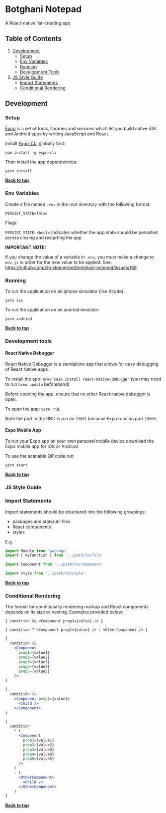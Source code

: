# Botghani Notepad

A React-native list-creating app.

## Table of Contents

1. [Development](#development)
   * [Setup](#setup)
   * [Env Variables](#env-variables)
   * [Running](#running)
   * [Development Tools](#development-tools)
1. [JS Style Guide](#js-style-guide)
   * [Import Statements](#import-statements)
   * [Conditional Rendering](#conditional-rendering)


## Development
### Setup

[Expo](https://github.com/expo/expo) is a set of tools, libraries and services which let you build native iOS and Android apps by writing JavaScript and React.

Install [Expo-CLI](https://github.com/expo/expo-cli) globally first: 

    npm install -g expo-cli    

Then install the app dependencies:
    
    yarn install

**[Back to top](#table-of-contents)**

### Env Variables

Create a file named `.env` in the root directory with the following format:

```
PERSIST_STATE=false
```

Flags:

`PERSIST_STATE`: `<bool>` Indicates whether the app state should be persisted across closing and restarting the app

**IMPORTANT NOTE:**

If you change the value of a variable in `.env`, you must make a change to `env.js` in order for the new value to be applied.
See: https://github.com/christopherbot/botghani-notepad/issues/168

### Running

To run the application on an iphone simulator (like Xcode):

    yarn ios
    
To run the application on an android emulator:

    yarn andriod    

**[Back to top](#table-of-contents)**

### Development tools

#### React Native Debugger
React Native Debugger is a standalone app that allows for easy debugging of React Native apps.

To install the app: `brew cask install react-native-debugger` (you may need to run `brew update` beforehand)

Before opening the app, ensure that no other React-native debugger is open.

To open the app: `yarn rnd`.

Note the port in the RND is run on `19001` because Expo runs on port `19000`.

#### Expo Mobile App

To run your Expo app on your own personal mobile device download the Expo mobile app for iOS or Andriod.

To see the scanable QR code run:

    yarn start 

**[Back to top](#table-of-contents)**

### JS Style Guide

### Import Statements

Import statements should be structured into the following groupings:
- packages and state/util files
- React components
- styles

E.g.
```javascript
import Module from 'package'
import { myFunction } from '../path/to/file'

import Component from '../path/to/component'

import style from '../path/to/style'
```

**[Back to top](#table-of-contents)**

### Conditional Rendering
The format for conditionally rendering markup and React components depends on its size or nesting. Examples provided below:

`{ condition && <Component prop1={value} /> }`

`{ condition ? <Component prop1={value} /> : <OtherComponent /> }`

```jsx
{
  condition &&
    <Component
      prop1={value1}
      prop2={value2}
      prop3={value3}
      prop4={value4}
      prop5={value5}
    />
}
```

```jsx
{
  condition &&
    <Component prop1={value}>
      <Child />
    </Component>
}
```

```jsx
{
  condition
    ? (
      <Component
        prop1={value1}
        prop2={value2}
        prop3={value3}
        prop4={value4}
        prop5={value5}
      />
    )
    : (
      <OtherComponent>
        <Child />
      </OtherComponent>
    )
}
```

**[Back to top](#table-of-contents)**
